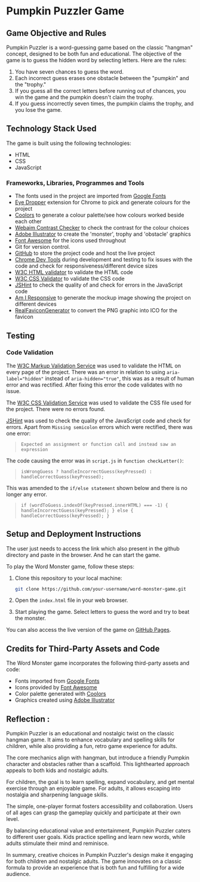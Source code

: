 # Pumpkin Puzzler Game

## Game Objective and Rules

Pumpkin Puzzler is a word-guessing game based on the classic "hangman" concept, designed to be both fun and educational. The objective of the game is to guess the hidden word by selecting letters. Here are the rules:

1. You have seven chances to guess the word.
2. Each incorrect guess erases one obstacle between the "pumpkin" and the "trophy."
3. If you guess all the correct letters before running out of chances, you win the game and the pumpkin doesn't claim the trophy.
4. If you guess incorrectly seven times, the pumpkin claims the trophy, and you lose the game.

## Technology Stack Used

The game is built using the following technologies:

- HTML
- CSS
- JavaScript

### Frameworks, Libraries, Programmes and Tools

 - The fonts used in the project are imported from [Google Fonts](https://fonts.google.com/)
 - [Eye Dropper](https://eyedropper.org/) extension for Chrome to pick and generate colours for the project
- [Coolors](https://coolors.co/) to generate a colour palette/see how colours worked beside each other
- [Webaim Contrast Checker](https://webaim.org/resources/contrastchecker/) to check the contrast for the colour choices 
- [Adobe Illustrator](https://www.adobe.com/ie/products/illustrator.html) to create the 'monster', trophy and 'obstacle' graphics
- [Font Awesome](https://fontawesome.com/) for the icons used throughout
- Git for version control.
- [GitHub](https://github.com/) to store the project code and host the live project
- [Chrome Dev Tools](https://developer.chrome.com/docs/devtools/) during development and testing to fix issues with the code and check for responsiveness/different device sizes
- [W3C HTML validator](https://validator.w3.org/) to validate the HTML code
- [W3C CSS Validator](https://jigsaw.w3.org/css-validator/) to validate the CSS code
- [JSHint](https://jshint.com/) to check the quality of and check for errors in the JavaScript code
- [Am I Responsive](http://ami.responsivedesign.is/) to generate the mockup image showing the project on different devices
- [RealFaviconGenerator](https://realfavicongenerator.net/) to convert the PNG graphic into ICO for the favicon


## Testing
### Code Validation
The [W3C Markup Validation Service](https://validator.w3.org/) was used to validate the HTML on every page of the project. There was an error in relation to using `aria-label="hidden"` instead of `aria-hidden="true"`, this was as a result of human error and was rectified. After fixing this error the code validates with no issue.
>
The [W3C CSS Validation Service](https://jigsaw.w3.org/css-validator/) was used to validate the CSS file used for the project. There were no errors found.
>
[JSHint](https://jshint.com/) was used to check the quality of the JavaScript code and check for errors. Apart from `Missing semicolon` errors which were rectified, there was one error:
> 	`Expected an assignment or function call and instead saw an expression` 

The code causing the error was in `script.js` in `function checkLetter()`:
>`isWrongGuess ? handleIncorrectGuess(keyPressed) : handleCorrectGuess(keyPressed);`

This was amended to the `if/else statement` shown below and there is no longer any error.
>`if (wordToGuess.indexOf(keyPressed.innerHTML) === -1) {
        handleIncorrectGuess(keyPressed);
    } else {
        handleCorrectGuess(keyPressed);
    }`


## Setup and Deployment Instructions

The user just needs to access the link which also present in the github directory and paste in the browser. And he can start the game.

To play the Word Monster game, follow these steps:

1. Clone this repository to your local machine:

   ```bash
   git clone https://github.com/your-username/word-monster-game.git
   ```

2. Open the `index.html` file in your web browser.

3. Start playing the game. Select letters to guess the word and try to beat the monster.

You can also access the live version of the game on [GitHub Pages](https://your-username.github.io/word-monster-game/).

## Credits for Third-Party Assets and Code

The Word Monster game incorporates the following third-party assets and code:

- Fonts imported from [Google Fonts](https://fonts.google.com/)
- Icons provided by [Font Awesome](https://fontawesome.com/)
- Color palette generated with [Coolors](https://coolors.co/)
- Graphics created using [Adobe Illustrator](https://www.adobe.com/products/illustrator.html)

## Reflection :

Pumpkin Puzzler is an educational and nostalgic twist on the classic hangman game. It aims to enhance vocabulary and spelling skills for children, while also providing a fun, retro game experience for adults.

The core mechanics align with hangman, but introduce a friendly Pumpkin character and obstacles rather than a scaffold. This lighthearted approach appeals to both kids and nostalgic adults.

For children, the goal is to learn spelling, expand vocabulary, and get mental exercise through an enjoyable game. For adults, it allows escaping into nostalgia and sharpening language skills.

The simple, one-player format fosters accessibility and collaboration. Users of all ages can grasp the gameplay quickly and participate at their own level.

By balancing educational value and entertainment, Pumpkin Puzzler caters to different user goals. Kids practice spelling and learn new words, while adults stimulate their mind and reminisce.

In summary, creative choices in Pumpkin Puzzler's design make it engaging for both children and nostalgic adults. The game innovates on a classic formula to provide an experience that is both fun and fulfilling for a wide audience.